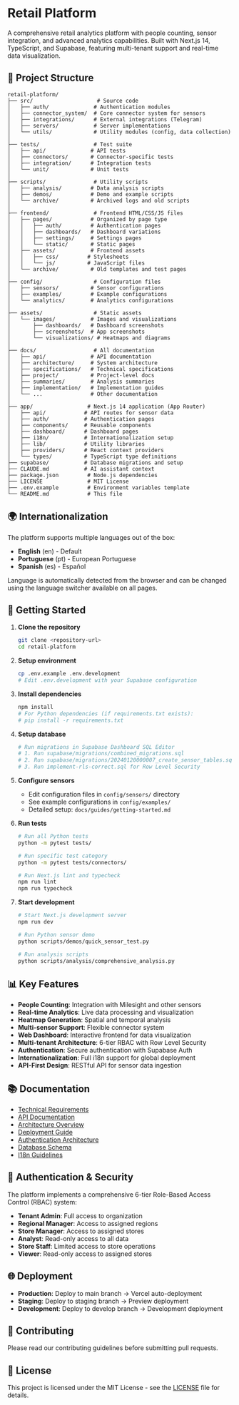 # Retail Platform

A comprehensive retail analytics platform with people counting, sensor integration, and advanced analytics capabilities. Built with Next.js 14, TypeScript, and Supabase, featuring multi-tenant support and real-time data visualization.

## 📁 Project Structure

```
retail-platform/
├── src/                    # Source code
│   ├── auth/              # Authentication modules
│   ├── connector_system/  # Core connector system for sensors
│   ├── integrations/      # External integrations (Telegram)
│   ├── servers/           # Server implementations
│   └── utils/             # Utility modules (config, data collection)
│
├── tests/                 # Test suite
│   ├── api/              # API tests
│   ├── connectors/       # Connector-specific tests
│   ├── integration/      # Integration tests
│   └── unit/             # Unit tests
│
├── scripts/               # Utility scripts
│   ├── analysis/         # Data analysis scripts
│   ├── demos/            # Demo and example scripts
│   └── archive/          # Archived logs and old scripts
│
├── frontend/              # Frontend HTML/CSS/JS files
│   ├── pages/            # Organized by page type
│   │   ├── auth/         # Authentication pages
│   │   ├── dashboards/   # Dashboard variations
│   │   ├── settings/     # Settings pages
│   │   └── static/       # Static pages
│   ├── assets/           # Frontend assets
│   │   ├── css/         # Stylesheets
│   │   └── js/          # JavaScript files
│   └── archive/          # Old templates and test pages
│
├── config/                # Configuration files
│   ├── sensors/          # Sensor configurations
│   ├── examples/         # Example configurations
│   └── analytics/        # Analytics configurations
│
├── assets/                # Static assets
│   └── images/           # Images and visualizations
│       ├── dashboards/   # Dashboard screenshots
│       ├── screenshots/  # App screenshots
│       └── visualizations/ # Heatmaps and diagrams
│
├── docs/                  # All documentation
│   ├── api/              # API documentation
│   ├── architecture/     # System architecture
│   ├── specifications/   # Technical specifications
│   ├── project/          # Project-level docs
│   ├── summaries/        # Analysis summaries
│   ├── implementation/   # Implementation guides
│   └── ...               # Other documentation
│
├── app/                 # Next.js 14 application (App Router)
│   ├── api/            # API routes for sensor data
│   ├── auth/           # Authentication pages
│   ├── components/     # Reusable components
│   ├── dashboard/      # Dashboard pages
│   ├── i18n/           # Internationalization setup
│   ├── lib/            # Utility libraries
│   ├── providers/      # React context providers
│   └── types/          # TypeScript type definitions
├── supabase/           # Database migrations and setup
├── CLAUDE.md           # AI assistant context
├── package.json         # Node.js dependencies
├── LICENSE              # MIT License
├── .env.example         # Environment variables template
└── README.md            # This file
```

## 🌍 Internationalization

The platform supports multiple languages out of the box:
- **English** (en) - Default
- **Portuguese** (pt) - European Portuguese
- **Spanish** (es) - Español

Language is automatically detected from the browser and can be changed using the language switcher available on all pages.

## 🚀 Getting Started

1. **Clone the repository**
   ```bash
   git clone <repository-url>
   cd retail-platform
   ```

2. **Setup environment**
   ```bash
   cp .env.example .env.development
   # Edit .env.development with your Supabase configuration
   ```

3. **Install dependencies**
   ```bash
   npm install
   # For Python dependencies (if requirements.txt exists):
   # pip install -r requirements.txt
   ```

4. **Setup database**
   ```bash
   # Run migrations in Supabase Dashboard SQL Editor
   # 1. Run supabase/migrations/combined_migrations.sql
   # 2. Run supabase/migrations/20240120000007_create_sensor_tables.sql
   # 3. Run implement-rls-correct.sql for Row Level Security
   ```

4. **Configure sensors**
   - Edit configuration files in `config/sensors/` directory
   - See example configurations in `config/examples/`
   - Detailed setup: `docs/guides/getting-started.md`

5. **Run tests**
   ```bash
   # Run all Python tests
   python -m pytest tests/
   
   # Run specific test category
   python -m pytest tests/connectors/
   
   # Run Next.js lint and typecheck
   npm run lint
   npm run typecheck
   ```

6. **Start development**
   ```bash
   # Start Next.js development server
   npm run dev
   
   # Run Python sensor demo
   python scripts/demos/quick_sensor_test.py
   
   # Run analysis scripts
   python scripts/analysis/comprehensive_analysis.py
   ```

## 📊 Key Features

- **People Counting**: Integration with Milesight and other sensors
- **Real-time Analytics**: Live data processing and visualization
- **Heatmap Generation**: Spatial and temporal analysis
- **Multi-sensor Support**: Flexible connector system
- **Web Dashboard**: Interactive frontend for data visualization
- **Multi-tenant Architecture**: 6-tier RBAC with Row Level Security
- **Authentication**: Secure authentication with Supabase Auth
- **Internationalization**: Full i18n support for global deployment
- **API-First Design**: RESTful API for sensor data ingestion

## 📚 Documentation

- [Technical Requirements](docs/TECHNICAL_REQUIREMENTS.md)
- [API Documentation](docs/api/README.md)
- [Architecture Overview](docs/architecture/overview.md)
- [Deployment Guide](docs/deployment/README.md)
- [Authentication Architecture](docs/implementation/auth-architecture.md)
- [Database Schema](docs/implementation/multi-tenant-schema.sql)
- [I18n Guidelines](docs/implementation/i18n-guidelines.md)

## 🔐 Authentication & Security

The platform implements a comprehensive 6-tier Role-Based Access Control (RBAC) system:
- **Tenant Admin**: Full access to organization
- **Regional Manager**: Access to assigned regions
- **Store Manager**: Access to assigned stores
- **Analyst**: Read-only access to all data
- **Store Staff**: Limited access to store operations
- **Viewer**: Read-only access to assigned stores

## 🌐 Deployment

- **Production**: Deploy to main branch → Vercel auto-deployment
- **Staging**: Deploy to staging branch → Preview deployment
- **Development**: Deploy to develop branch → Development deployment

## 🤝 Contributing

Please read our contributing guidelines before submitting pull requests.

## 📄 License

This project is licensed under the MIT License - see the [LICENSE](LICENSE) file for details.